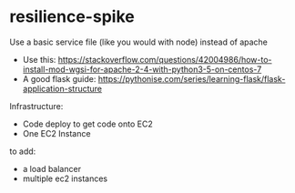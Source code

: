 # resilience-spike


Use a basic service file (like you would with node) instead of apache

- Use this: https://stackoverflow.com/questions/42004986/how-to-install-mod-wgsi-for-apache-2-4-with-python3-5-on-centos-7
- A good flask guide: https://pythonise.com/series/learning-flask/flask-application-structure

Infrastructure:

- Code deploy to get code onto EC2
- One EC2 Instance

to add:

- a load balancer
- multiple ec2 instances